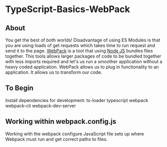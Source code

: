# TypeScript-Basics-WebPack

## About

You get the best of both worlds! Disadvantage of using ES Modules is that you are using loads of get requests which takes time to run request and send it to the page.
[WebPack](https://webpack.js.org/) is a tool that using [Node JS](https://nodejs.org/en/) bundles files together. This tools allows larger packages of code to be bundled together with less imports required and let's us run a smoother application without a heavy coded application. WebPack allows us to plug in functionality to an application. It allows us to transform our code.

## To Begin

Install dependencies for development:
ts-loader
typescript
webpack
webpack-cli
webpack-dev-server

## Working within webpack.config.js

Working with the webpack configure JavaScript file sets up where Webpack must run and get correct paths to files.
